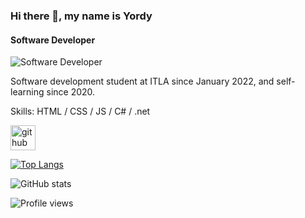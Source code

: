 ### Hi there 👋, my name is Yordy
#### Software Developer
![Software Developer](https://user-images.githubusercontent.com/7780269/57891608-3e096d00-7851-11e9-8e6c-6f58534ba3f5.png)

Software development student at ITLA since January 2022, and self-learning since 2020.

Skills: HTML / CSS / JS / C# / .net 
 

[<img src='https://cdn.jsdelivr.net/npm/simple-icons@3.0.1/icons/github.svg' alt='github' height='40'>](https://github.com/YorDev)  

[![Top Langs](https://github-readme-stats.vercel.app/api/top-langs/?username=YorDev)](https://github.com/anuraghazra/github-readme-stats)

![GitHub stats](https://github-readme-stats.vercel.app/api?username=YorDev&show_icons=true)  

![Profile views](https://gpvc.arturio.dev/YorDev)  
